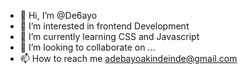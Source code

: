 - 👋 Hi, I’m @De6ayo
- 👀 I’m interested in frontend Development
- 🌱 I’m currently learning CSS and Javascript
- 💞️ I’m looking to collaborate on ...
- 📫 How to reach me adebayoakindeinde@gmail.com

<!---
De6ayo/De6ayo is a ✨ special ✨ repository because its `README.md` (this file) appears on your GitHub profile.
You can click the Preview link to take a look at your changes.
--->
